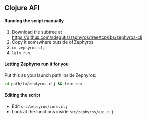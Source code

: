 ## Clojure API

#### Running the script manually

1. Download the subtree at https://github.com/sdegutis/zephyros/tree/tcp/libs/zephyros-clj
2. Copy it somewhere outside of Zephyros
3. `cd zephyros-clj`
4. `lein run`

#### Letting Zephyros run it for you

Put this as your launch path inside Zephyros:
```bash
cd path/to/zephyros-clj && lein run
```

#### Editing the script

* Edit `src/zephyros/core.clj`
* Look at the functions inside `src/zephyros/api.clj`

